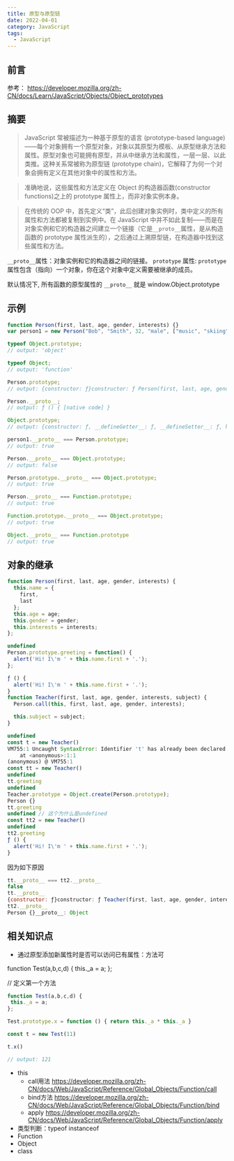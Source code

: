 ```yaml
---
title: 原型与原型链
date: 2022-04-01
category: JavaScript
tags:
  - JavaScript
---
```


<!-- more -->

## 前言

参考： https://developer.mozilla.org/zh-CN/docs/Learn/JavaScript/Objects/Object_prototypes

## 摘要

> JavaScript 常被描述为一种基于原型的语言 (prototype-based language)——每个对象拥有一个原型对象，对象以其原型为模板、从原型继承方法和属性。原型对象也可能拥有原型，并从中继承方法和属性，一层一层、以此类推。这种关系常被称为原型链 (prototype chain)，它解释了为何一个对象会拥有定义在其他对象中的属性和方法。

> 准确地说，这些属性和方法定义在 Object 的构造器函数(constructor functions)之上的 prototype 属性上，而非对象实例本身。

> 在传统的 OOP 中，首先定义“类”，此后创建对象实例时，类中定义的所有属性和方法都被复制到实例中。在 JavaScript 中并不如此复制——而是在对象实例和它的构造器之间建立一个链接（它是`__proto__`属性，是从构造函数的 prototype 属性派生的），之后通过上溯原型链，在构造器中找到这些属性和方法。

`__proto__`属性：对象实例和它的构造器之间的链接。
`prototype` 属性: `prototype` 属性包含（指向）一个对象，你在这个对象中定义需要被继承的成员。

默认情况下, 所有函数的原型属性的 `__proto__` 就是 window.Object.prototype

## 示例

```js
function Person(first, last, age, gender, interests) {}
var person1 = new Person("Bob", "Smith", 32, "male", ["music", "skiing"]);

typeof Object.prototype;
// output: 'object'

typeof Object;
// output: 'function'

Person.prototype;
// output: {constructor: ƒ}constructor: ƒ Person(first, last, age, gender, interests)[[Prototype]]: Object

Person.__proto__;
// output: ƒ () { [native code] }

Object.prototype;
// output: {constructor: ƒ, __defineGetter__: ƒ, __defineSetter__: ƒ, hasOwnProperty: ƒ, __lookupGetter__: ƒ, …}

person1.__proto__ === Person.prototype;
// output: true

Person.__proto__ === Object.prototype;
// output: false

Person.prototype.__proto__ === Object.prototype;
// output: true

Person.__proto__ === Function.prototype;
// output: true

Function.prototype.__proto__ === Object.prototype;
// output: true

Object.__proto__ === Function.prototype
// output: true
```
## 对象的继承

```js
function Person(first, last, age, gender, interests) {
  this.name = {
    first,
    last
  };
  this.age = age;
  this.gender = gender;
  this.interests = interests;
};

undefined
Person.prototype.greeting = function() {
  alert('Hi! I\'m ' + this.name.first + '.');
};

ƒ () {
  alert('Hi! I\'m ' + this.name.first + '.');
}
function Teacher(first, last, age, gender, interests, subject) {
  Person.call(this, first, last, age, gender, interests);

  this.subject = subject;
}

undefined
const t = new Teacher()
VM755:1 Uncaught SyntaxError: Identifier 't' has already been declared
    at <anonymous>:1:1
(anonymous) @ VM755:1
const tt = new Teacher()
undefined
tt.greeting
undefined
Teacher.prototype = Object.create(Person.prototype);
Person {}
tt.greeting 
undefined // 这个为什么是undefined
const tt2 = new Teacher()
undefined
tt2.greeting
ƒ () {
  alert('Hi! I\'m ' + this.name.first + '.');
}
```

因为如下原因
```js
tt.__proto__ === tt2.__proto__
false
tt.__proto__
{constructor: ƒ}constructor: ƒ Teacher(first, last, age, gender, interests, subject)__proto__: Object
tt2.__proto__
Person {}__proto__: Object
```
## 相关知识点

- 通过原型添加新属性时是否可以访问已有属性：方法可

function Test(a,b,c,d) {
 this._a = a;
};

// 定义第一个方法

```js
function Test(a,b,c,d) {
 this._a = a;
};

Test.prototype.x = function () { return this._a * this._a }

const t = new Test(11)

t.x()

// output: 121

```




- this
    - call用法 https://developer.mozilla.org/zh-CN/docs/Web/JavaScript/Reference/Global_Objects/Function/call
    - bind方法 https://developer.mozilla.org/zh-CN/docs/Web/JavaScript/Reference/Global_Objects/Function/bind
    - apply https://developer.mozilla.org/zh-CN/docs/Web/JavaScript/Reference/Global_Objects/Function/apply
- 类型判断：typeof instanceof
- Function
- Object
- class